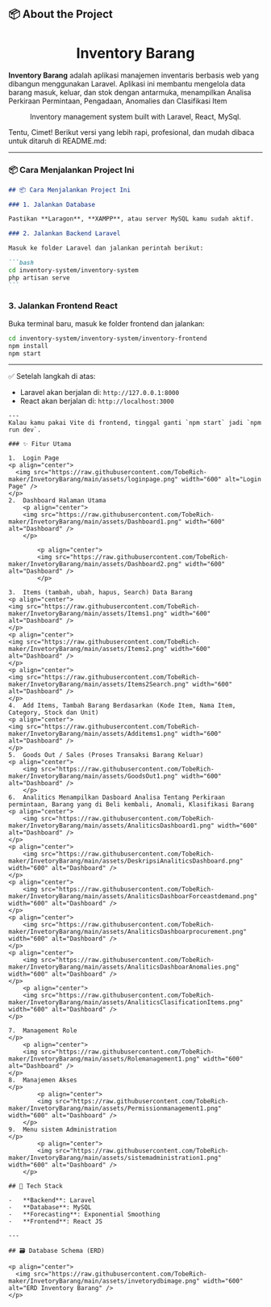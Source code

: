 ## 📦 About the Project

<h1 align="center">Inventory Barang</h1>

**Inventory Barang** adalah aplikasi manajemen inventaris berbasis web yang dibangun menggunakan Laravel. Aplikasi ini membantu mengelola data barang masuk, keluar, dan stok dengan antarmuka, menampilkan Analisa Perkiraan Permintaan, Pengadaan, Anomalies dan Clasifikasi Item

<p align="center">Inventory management system built with Laravel, React, MySql.</p>

Tentu, Cimet! Berikut versi yang lebih rapi, profesional, dan mudah dibaca untuk ditaruh di README.md:

---

### 📦 Cara Menjalankan Project Ini

````markdown
## 📦 Cara Menjalankan Project Ini

### 1. Jalankan Database

Pastikan **Laragon**, **XAMPP**, atau server MySQL kamu sudah aktif.

### 2. Jalankan Backend Laravel

Masuk ke folder Laravel dan jalankan perintah berikut:

```bash
cd inventory-system/inventory-system
php artisan serve
```
````

### 3. Jalankan Frontend React

Buka terminal baru, masuk ke folder frontend dan jalankan:

```bash
cd inventory-system/inventory-system/inventory-frontend
npm install
npm start
```

---

✅ Setelah langkah di atas:

-   Laravel akan berjalan di: `http://127.0.0.1:8000`
-   React akan berjalan di: `http://localhost:3000`

```
---
Kalau kamu pakai Vite di frontend, tinggal ganti `npm start` jadi `npm run dev`.

### ✨ Fitur Utama

1.  Login Page
<p align="center">
  <img src="https://raw.githubusercontent.com/TobeRich-maker/InvetoryBarang/main/assets/loginpage.png" width="600" alt="Login Page" />
</p>
2.  Dashboard Halaman Utama
    <p align="center">
    <img src="https://raw.githubusercontent.com/TobeRich-maker/InvetoryBarang/main/assets/Dashboard1.png" width="600" alt="Dashboard" />
    </p>

        <p align="center">
        <img src="https://raw.githubusercontent.com/TobeRich-maker/InvetoryBarang/main/assets/Dashboard2.png" width="600" alt="Dashboard" />
        </p>

3.  Items (tambah, ubah, hapus, Search) Data Barang
<p align="center">
<img src="https://raw.githubusercontent.com/TobeRich-maker/InvetoryBarang/main/assets/Items1.png" width="600" alt="Dashboard" />
</p>
<p align="center">
<img src="https://raw.githubusercontent.com/TobeRich-maker/InvetoryBarang/main/assets/Items2.png" width="600" alt="Dashboard" />
</p>
<p align="center">
<img src="https://raw.githubusercontent.com/TobeRich-maker/InvetoryBarang/main/assets/Items2Search.png" width="600" alt="Dashboard" />
</p>
4.  Add Items, Tambah Barang Berdasarkan (Kode Item, Nama Item, Category, Stock dan Unit)
<p align="center">
<img src="https://raw.githubusercontent.com/TobeRich-maker/InvetoryBarang/main/assets/Additems1.png" width="600" alt="Dashboard" />
</p>
5.  Goods Out / Sales (Proses Transaksi Barang Keluar)
<p align="center">
    <img src="https://raw.githubusercontent.com/TobeRich-maker/InvetoryBarang/main/assets/GoodsOut1.png" width="600" alt="Dashboard" />
    </p>
6.  Analitics Menampilkan Dasboard Analisa Tentang Perkiraan permintaan, Barang yang di Beli kembali, Anomali, Klasifikasi Barang
<p align="center">
    <img src="https://raw.githubusercontent.com/TobeRich-maker/InvetoryBarang/main/assets/AnaliticsDashboard1.png" width="600" alt="Dashboard" />
</p>
<p align="center">
    <img src="https://raw.githubusercontent.com/TobeRich-maker/InvetoryBarang/main/assets/DeskripsiAnaliticsDashboard.png" width="600" alt="Dashboard" />
</p>
<p align="center">
    <img src="https://raw.githubusercontent.com/TobeRich-maker/InvetoryBarang/main/assets/AnaliticsDashboarForceastdemand.png" width="600" alt="Dashboard" />
</p>
<p align="center">
    <img src="https://raw.githubusercontent.com/TobeRich-maker/InvetoryBarang/main/assets/AnaliticsDashboarprocurement.png" width="600" alt="Dashboard" />
</p>
<p align="center">
    <img src="https://raw.githubusercontent.com/TobeRich-maker/InvetoryBarang/main/assets/AnaliticsDashboarAnomalies.png" width="600" alt="Dashboard" />
</p>
    <p align="center">
    <img src="https://raw.githubusercontent.com/TobeRich-maker/InvetoryBarang/main/assets/AnaliticsClasificationItems.png" width="600" alt="Dashboard" />
</p>

7.  Management Role
</p>
    <p align="center">
    <img src="https://raw.githubusercontent.com/TobeRich-maker/InvetoryBarang/main/assets/Rolemanagement1.png" width="600" alt="Dashboard" />
</p>
8.  Manajemen Akses
</p>
        <p align="center">
        <img src="https://raw.githubusercontent.com/TobeRich-maker/InvetoryBarang/main/assets/Permissionmanagement1.png" width="600" alt="Dashboard" />
    </p>
9.  Menu sistem Administration
</p>
        <p align="center">
        <img src="https://raw.githubusercontent.com/TobeRich-maker/InvetoryBarang/main/assets/sistemadministration1.png" width="600" alt="Dashboard" />
    </p>

## 🚀 Tech Stack

-   **Backend**: Laravel
-   **Database**: MySQL
-   **Forecasting**: Exponential Smoothing
-   **Frontend**: React JS

---

## 🗃️ Database Schema (ERD)

<p align="center">
  <img src="https://raw.githubusercontent.com/TobeRich-maker/InvetoryBarang/main/assets/invetorydbimage.png" width="600" alt="ERD Inventory Barang" />
</p>
```
